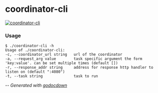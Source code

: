 # coordinator-cli

[![coordinator-cli](https://godoc.org/github.com/cerana/cerana/cmd/coordinator-cli?status.png)](https://godoc.org/github.com/cerana/cerana/cmd/coordinator-cli)

### Usage

    $ ./coordinator-cli -h
    Usage of ./coordinator-cli:
    -c, --coordinator_url string   url of the coordinator
    -a, --request_arg value        task specific argument the form 'key:value'. can be set multiple times (default [])
    -r, --response_addr string     address for response http handler to listen on (default ":4080")
    -t, --task string              task to run


--
*Generated with [godocdown](https://github.com/robertkrimen/godocdown)*
